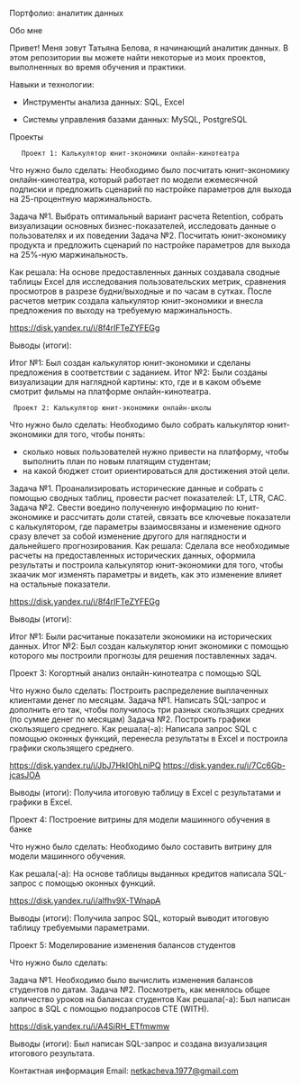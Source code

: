 Портфолио: аналитик данных

Обо мне

Привет! Меня зовут Татьяна Белова, я начинающий аналитик данных. В этом репозитории вы можете найти некоторые из моих проектов, выполненных во время обучения и практики.

Навыки и технологии:

- Инструменты анализа данных: SQL, Excel

- Системы управления базами данных: MySQL, PostgreSQL

Проекты

       Проект 1: Калькулятор юнит-экономики онлайн-кинотеатра

Что нужно было сделать:
Необходимо было посчитать юнит-экономику онлайн-кинотеатра, который работает по модели ежемесячной подписки и предложить сценарий по настройке параметров для выхода на 25-процентную маржинальность. 

Задача №1.
Выбрать оптимальный вариант расчета Retention, собрать визуализации основных бизнес-показателей, исследовать данные о пользователях и их поведении
Задача №2.
Посчитать юнит-экономику продукта и предложить сценарий по настройке параметров для выхода на 25%-ную маржинальность.

Как решала: На основе предоставленных данных создавала сводные таблицы Excel для исследования пользовательских метрик, сравнения просмотров в разрезе будни/выходные и по часам в сутках. После расчетов метрик создала калькулятор юнит-экономики и внесла предложения по выходу на требуемую маржинальность.

https://disk.yandex.ru/i/8f4rIFTeZYFEGg

Выводы (итоги):

Итог №1: Был создан калькулятор юнит-экономики и сделаны предложения в соответствии с заданием.
Итог №2: Были созданы визуализации для наглядной картины: кто, где и в каком объеме смотрит фильмы на платформе онлайн-кинотеатра.

     Проект 2: Калькулятор юнит-экономики онлайн-школы

Что нужно было сделать:
Необходимо было собрать калькулятор юнит-экономики для того, чтобы понять:
- сколько новых пользователей нужно привести на платформу, чтобы выполнить план по новым платящим студентам;
- на какой бюджет стоит ориентироваться для достижения этой цели. 

Задача №1.
Проанализировать исторические данные и собрать с помощью сводных таблиц, провести расчет показателей: LT, LTR, CAC.
Задача №2.
Свести воедино полученную информацию по юнит-экономике и рассчитать доли статей, связать все ключевые показатели с калькулятором,  где параметры взаимосвязаны и изменение одного сразу влечет за собой изменение другого для наглядности и дальнейшего прогнозирования.
Как решала: Сделала все необходимые расчеты на предоставленных исторических данных, оформила результаты и построила калькулятор юнит-экономики для того, чтобы зкаачик мог изменять параметры и видеть, как это изменение влияет на остальные показатели.

https://disk.yandex.ru/i/8f4rIFTeZYFEGg

Выводы (итоги):

Итог №1: Были расчитаные показатели экономики на исторических данных.
Итог №2: Был создан калькулятор юнит экономики с помощью которого мы построили прогнозы для решения поставленных задач.

Проект 3: Когортный анализ онлайн-кинотеатра с помощью SQL

Что нужно было сделать:
Построить распределение выплаченных клиентами денег по месяцам.
Задача №1. Написать SQL-запрос  и дополнить его так, чтобы получилось три разных скользящих средних (по сумме денег по месяцам)
Задача №2. Построить графики скользящего среднего.
Как решала(-а): Написала запрос SQL  с помощью оконных функций, перенесла результаты в Excel и построила графики скользящего среднего.

https://disk.yandex.ru/i/JbJ7HkIOhLniPQ
https://disk.yandex.ru/i/7Cc6Gb-jcasJOA

Выводы (итоги): Получила итоговую таблицу в Excel с результатами и графики в Excel.


Проект 4: Построение витрины для модели машинного обучения в банке

Что нужно было сделать: Необходимо было составить витрину для модели машинного обучения.

Как решала(-а): На основе таблицы выданных кредитов написала SQL-запрос с помощью оконных функций.

https://disk.yandex.ru/i/alfhv9X-TWnapA

Выводы (итоги): Получила  запрос SQL, который выводит итоговую таблицу требуемыми параметрами.



Проект 5: Моделирование изменения балансов студентов

Что нужно было сделать:

Задача №1. Необходимо было вычислить изменения балансов студентов по датам.
Задача №2. Посмотреть, как менялось общее количество уроков на балансах студентов
Как решала(-а): Был написан запрос в SQL с помощью подзапросов CTE (WITH).

https://disk.yandex.ru/i/A4SiRH_ETfmwmw

Выводы (итоги): Был написан SQL-запрос и создана визуализация итогового результата.

Контактная информация
Email: netkacheva.1977@gmail.com

